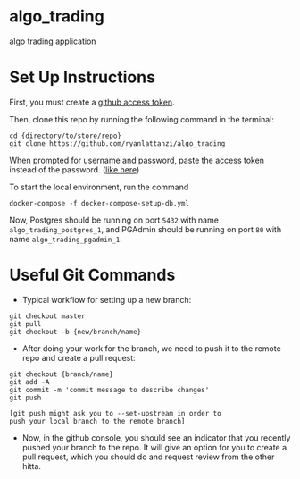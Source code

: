 # algo_trading
algo trading application

# Set Up Instructions

First, you must create a [github access token](https://docs.github.com/en/github/authenticating-to-github/keeping-your-account-and-data-secure/creating-a-personal-access-token#creating-a-token).

Then, clone this repo by running the following command in the terminal:
```
cd {directory/to/store/repo}
git clone https://github.com/ryanlattanzi/algo_trading
```
When prompted for username and password, paste the access token instead of the password. ([like here](https://docs.github.com/en/github/authenticating-to-github/keeping-your-account-and-data-secure/creating-a-personal-access-token#using-a-token-on-the-command-line))

To start the local environment, run the command
```
docker-compose -f docker-compose-setup-db.yml
```

Now, Postgres should be running on port `5432` with name `algo_trading_postgres_1`, and PGAdmin should be running on port `80` with name `algo_trading_pgadmin_1`.

# Useful Git Commands

- Typical workflow for setting up a new branch:
```
git checkout master
git pull
git checkout -b {new/branch/name}
```

- After doing your work for the branch, we need to push it to the remote repo and create a pull request:
```
git checkout {branch/name}
git add -A
git commit -m 'commit message to describe changes'
git push

[git push might ask you to --set-upstream in order to
push your local branch to the remote branch]
```

- Now, in the github console, you should see an indicator that you recently pushed your branch to the repo. It will give an option for you to create a pull request, which you should do and request review from the other hitta.

